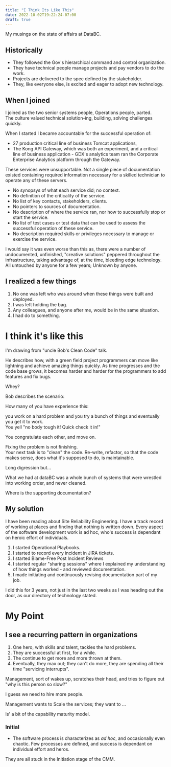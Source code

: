 ```yaml
---
title: "I Think Its Like This"
date: 2022-10-02T19:22:24-07:00
draft: true
---
```


My musings on the state of affairs at DataBC.

## Historically
* They followed the Gov's hierarchical command and control organization.
* They have technical people manage projects and pay vendors to do the work.
* Projects are delivered to the spec defined by the stakeholder.
* They, like everyone else, is excited and eager to adopt new technology.  

## When I joined
I joined as the two senior systems people, Operations people, parted.   
The culture valued technical solution-ing, building, solving challenges quickly.

When I started I became accountable for the successful operation of: 
* 27 production critical line of business Tomcat applications, 
* The Kong API Gateway, which was both an experiment, and a critical line of business application - GDX's analytics team ran the Corporate Enterprise Analytics platform through the Gateway.

These services were unsupportable.
Not a single piece of documentation existed containing required information necessary for a skilled technician to operate any of these servers.

* No synopsys of what each service did; no context.
* No definition of the criticality of the service.
* No list of key contacts, stakeholders, clients.
* No pointers to sources of documentation.
* No description of where the service ran, nor how to successfully stop or start the service.
* No list of test cases or test data that can be used to assess the successful operation of these service.
* No description required skills or privileges necessary to manage or exercise the service.

I would say it was even worse than this as, there were a number of undocumented, unfinished, "creative solutions" peppered throughout the infrastructure, taking advantage of, at the time, bleeding edge technology.  All untouched by anyone for a few years; Unknown by anyone.

## I realized a few things
1. No one was left who was around when these things were built and deployed.
2. I was left holding the bag.
3. Any colleagues, and anyone after me, would be in the same situation.
4. I had do to something.

# I think it's like this

I'm drawing from "uncle Bob's Clean Code" talk.

He describes how, with a green field project programmers can move like lightning and achieve amazing things quickly.
As time progresses and the code base grows, it becomes harder and harder for the programmers to add features and fix bugs.

Whey?

Bob describes the scenario:

How many of you have experience this:

you work on a hard problem and you try a bunch of things and eventually you get it to work.  
You yell "no body tough it! Quick check it in!"

You congratulate each other, and move on.

Fixing the problem is not finishing.  
Your next task is to "clean" the code.  Re-write, refactor, so that the code makes sense, does what it's supposed to do, is maintainable.

Long digression but...

What we had at dataBC was a whole bunch of systems that were wrestled into working order, and never cleaned.

Where is the supporting documentation?

## My solution

I have been reading about Site Reliability Engineering.   I have a track record of working at places and finding that nothing is written down.   Every aspect of the software development work is ad hoc, who's success is dependant on heroic effort of individuals.  

1. I started Operational Playbooks.
2. I started to record every incident in JIRA tickets.
3. I started Blame-Free Post Incident Reviews
4. I started regular "sharing sessions" where I explained my understanding of how things worked - and reviewed documentation.
5. I made initiating and continuously revising documentation part of my job.

I did this for 3 years, not just in the last two weeks as I was heading out the door, as our directory of technology stated.

# My Point

## I see a recurring pattern in organizations

1. One hero, with skills and talent, tackles the hard problems.
2. They are successful at first, for a while.
3. The continue to get more and more thrown at them.
4. Eventually, they max out; they can't do more, they are spending all their time "servicing interrupts".

Management, sort of wakes up, scratches their head, and tries to figure out "why is this person so slow?"

I guess we need to hire more people. 

Management wants to Scale the services; they want to ...

Is' a bit of the capability maturity model.

### Initial 
* The software process is characterizes as _ad hoc_, and occasionally even chaotic.  Few processes are defined, and success is dependant on individual effort and heros.

They are all stuck in the Initiation stage of the CMM.